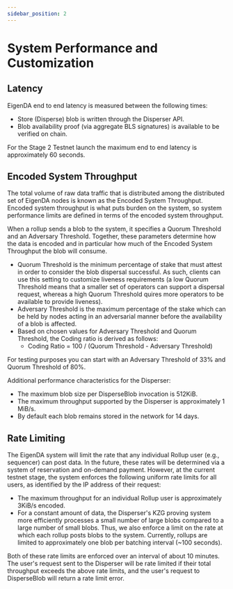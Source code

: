 ```yaml
---
sidebar_position: 2
---
```


# System Performance and Customization



## Latency

EigenDA end to end latency is measured between the following times:

* Store (Disperse) blob is written through the Disperser API.
* Blob availability proof (via aggregate BLS signatures) is available to be verified on chain.

For the Stage 2 Testnet launch the maximum end to end latency is approximately 60 seconds.

## Encoded System Throughput

The total volume of raw data traffic that is distributed among the distributed set of EigenDA nodes is known as the Encoded System Throughput. Encoded system throughput is what puts burden on the system, so system performance limits are defined in terms of the encoded system throughput.

When a rollup sends a blob to the system, it specifies a Quorum Threshold and an Adversary Threshold. Together, these parameters determine how the data is encoded and in particular how much of the Encoded System Throughput the blob will consume.

* Quorum Threshold is the minimum percentage of stake that must attest in order to consider the blob dispersal successful. As such, clients can use this setting to customize liveness requirements (a low Quorum  Threshold means that a smaller set of operators can support a dispersal request, whereas a high Quorum Threshold quires more operators to be available to provide liveness).&#x20;
* Adversary Threshold is the maximum percentage of the stake which can be held by nodes acting in  an adversarial manner before the availability of a blob is affected. &#x20;
* Based on chosen values for Adversary Threshold and Quorum Threshold, the Coding ratio is derived as follows:
  * Coding Ratio = 100 / (Quorum Threshold - Adversary Threshold)

For testing purposes you can start with an Adversary Threshold of 33% and Quorum Threshold of 80%.

Additional performance characteristics for the Disperser:

* The maximum blob size per DisperseBlob invocation is 512KiB.
* The maximum throughput supported by the Disperser is approximately 1 MiB/s.
* By default each blob remains stored in the network for 14 days.

## Rate Limiting

The EigenDA system will limit the rate that any individual Rollup user (e.g., sequencer) can post data. In the future, these rates will be determined via a system of reservation and on-demand payment. However, at the current testnet stage, the system enforces the following uniform rate limits for all users, as identified by the IP address of their request:&#x20;

* The maximum throughput for an individual Rollup user is approximately 3KiB/s encoded.
* For a constant amount of data, the Disperser's KZG proving system more efficiently processes a small number of large blobs compared to a large number of small blobs. Thus, we also enforce a limit on the rate at which each rollup posts blobs to the system. Currently, rollups are limited to approximately one blob per batching interval (\~100 seconds).

Both of these rate limits are enforced over an interval of about 10 minutes. The user's request sent to the Disperser will be rate limited if their total throughput exceeds the above rate limits, and the user's request to DisperseBlob will return a rate limit error.



